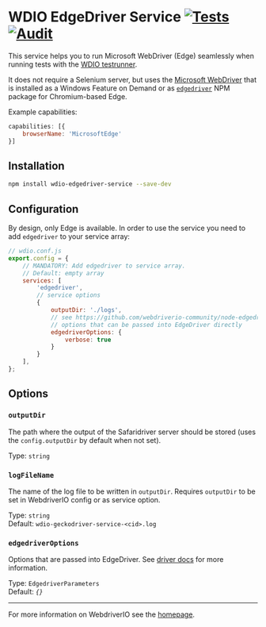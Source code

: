 # WDIO EdgeDriver Service [![Tests](https://github.com/webdriverio-community/wdio-edgedriver-service/actions/workflows/test.yml/badge.svg?branch=main)](https://github.com/webdriverio-community/wdio-edgedriver-service/actions/workflows/test.yml) [![Audit](https://github.com/webdriverio-community/wdio-edgedriver-service/actions/workflows/audit.yml/badge.svg)](https://github.com/webdriverio-community/wdio-edgedriver-service/actions/workflows/audit.yml)

This service helps you to run Microsoft WebDriver (Edge) seamlessly when running tests with the [WDIO testrunner](https://webdriver.io/docs/gettingstarted.html).

It does not require a Selenium server, but uses the [Microsoft WebDriver](https://developer.microsoft.com/en-us/microsoft-edge/tools/webdriver/) that is installed as a Windows Feature on Demand or as [`edgedriver`](https://www.npmjs.com/package/edgedriver) NPM package for Chromium-based Edge.

Example capabilities:

```js
capabilities: [{
    browserName: 'MicrosoftEdge'
}]
```

## Installation

```bash
npm install wdio-edgedriver-service --save-dev
```

## Configuration

By design, only Edge is available. In order to use the service you need to add `edgedriver` to your service array:

```js
// wdio.conf.js
export.config = {
    // MANDATORY: Add edgedriver to service array.
    // Default: empty array
    services: [
        'edgedriver',
        // service options
        {
            outputDir: './logs',
            // see https://github.com/webdriverio-community/node-edgedriver#options for more
            // options that can be passed into EdgeDriver directly
            edgedriverOptions: {
                verbose: true
            }
        }
    ],
};
```

## Options

### `outputDir`

The path where the output of the Safaridriver server should be stored (uses the `config.outputDir` by default when not set).

Type: `string`

### `logFileName`

The name of the log file to be written in `outputDir`. Requires `outputDir` to be set in WebdriverIO config or as service option.

Type: `string`<br />
Default: `wdio-geckodriver-service-<cid>.log`

### `edgedriverOptions`

Options that are passed into EdgeDriver. See [driver docs](https://github.com/webdriverio-community/node-edgedriver#options) for more information.

Type: `EdgedriverParameters`<br />
Default: _`{}`_


----

For more information on WebdriverIO see the [homepage](https://webdriver.io).
